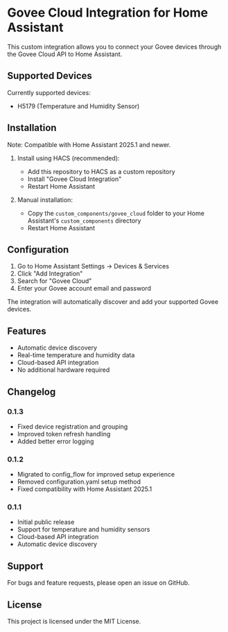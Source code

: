 # Govee Cloud Integration for Home Assistant

This custom integration allows you to connect your Govee devices through the Govee Cloud API to Home Assistant.

## Supported Devices

Currently supported devices:
- H5179 (Temperature and Humidity Sensor)

## Installation

Note: Compatible with Home Assistant 2025.1 and newer.

1. Install using HACS (recommended):
   - Add this repository to HACS as a custom repository
   - Install "Govee Cloud Integration"
   - Restart Home Assistant

2. Manual installation:
   - Copy the `custom_components/govee_cloud` folder to your Home Assistant's `custom_components` directory
   - Restart Home Assistant

## Configuration

1. Go to Home Assistant Settings -> Devices & Services
2. Click "Add Integration"
3. Search for "Govee Cloud"
4. Enter your Govee account email and password

The integration will automatically discover and add your supported Govee devices.

## Features

- Automatic device discovery
- Real-time temperature and humidity data
- Cloud-based API integration
- No additional hardware required

## Changelog

### 0.1.3
- Fixed device registration and grouping
- Improved token refresh handling
- Added better error logging

### 0.1.2
- Migrated to config_flow for improved setup experience
- Removed configuration.yaml setup method
- Fixed compatibility with Home Assistant 2025.1

### 0.1.1
- Initial public release
- Support for temperature and humidity sensors
- Cloud-based API integration
- Automatic device discovery

## Support

For bugs and feature requests, please open an issue on GitHub.

## License

This project is licensed under the MIT License.

